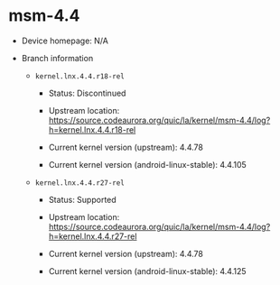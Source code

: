 # msm-4.4

* Device homepage: N/A

* Branch information

  * `kernel.lnx.4.4.r18-rel`

    * Status: Discontinued

    * Upstream location: https://source.codeaurora.org/quic/la/kernel/msm-4.4/log?h=kernel.lnx.4.4.r18-rel

    * Current kernel version (upstream): 4.4.78

    * Current kernel version (android-linux-stable): 4.4.105

  * `kernel.lnx.4.4.r27-rel`

    * Status: Supported

    * Upstream location: https://source.codeaurora.org/quic/la/kernel/msm-4.4/log?h=kernel.lnx.4.4.r27-rel

    * Current kernel version (upstream): 4.4.78

    * Current kernel version (android-linux-stable): 4.4.125
